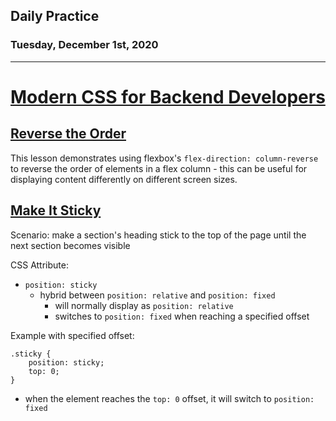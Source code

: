 ## Daily Practice
### Tuesday, December 1st, 2020
---


# [Modern CSS for Backend Developers](https://laracasts.com/series/modern-css-for-backend-developers)


## [Reverse the Order](https://laracasts.com/series/modern-css-for-backend-developers/episodes/14)

This lesson demonstrates using flexbox's `flex-direction: column-reverse` to reverse the order of elements in a flex column - this can be useful for displaying content differently on different screen sizes.  



## [Make It Sticky](https://laracasts.com/series/modern-css-for-backend-developers/episodes/15)

Scenario: make a section's heading stick to the top of the page until the next section becomes visible  

CSS Attribute:  
- `position: sticky`
   * hybrid between `position: relative` and `position: fixed`
      - will normally display as `position: relative`
      - switches to `position: fixed` when reaching a specified offset

Example with specified offset:  
```
.sticky {
    position: sticky;
    top: 0;
}
```
- when the element reaches the `top: 0` offset, it will switch to `position: fixed`
